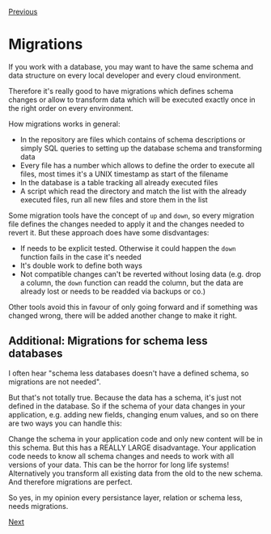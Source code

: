 [Previous](./5-what-about-knex.md)


# Migrations

If you work with a database, you may want to have the same schema and data structure on every local developer and every cloud environment.

Therefore it's really good to have migrations which defines schema changes or allow to transform data which will be executed exactly once in the right order on every environment.

How migrations works in general:
* In the repository are files which contains of schema descriptions or simply SQL queries to setting up the database schema and transforming data
* Every file has a number which allows to define the order to execute all files, most times it's a UNIX timestamp as start of the filename
* In the database is a table tracking all already executed files
* A script which read the directory and match the list with the already executed files, run all new files and store them in the list

Some migration tools have the concept of `up` and `down`, so every migration file defines the changes needed to apply it and the changes needed to revert it. But these approach does have some disdvantages:
* If needs to be explicit tested. Otherwise it could happen the `down` function fails in the case it's needed
* It's double work to define both ways
* Not compatible changes can't be reverted without losing data (e.g. drop a column, the `down` function can readd the column, but the data are already lost or needs to be readded via backups or co.)

Other tools avoid this in favour of only going forward and if something was changed wrong, there will be added another change to make it right.

## Additional: Migrations for schema less databases

I often hear "schema less databases doesn't have a defined schema, so migrations are not needed".

But that's not totally true. Because the data has a schema, it's just not defined in the database. So if the schema of your data changes in your application, e.g. adding new fields, changing enum values, and so on there are two ways you can handle this:

Change the schema in your application code and only new content will be in this schema. But this has a REALLY LARGE disadvantage. Your application code needs to know all schema changes and needs to work with all versions of your data. This can be the horror for long life systems!
Alternatively you transform all existing data from the old to the new schema. And therefore migrations are perfect.

So yes, in my opinion every persistance layer, relation or schema less, needs migrations.


[Next](./7-transactions.md)
